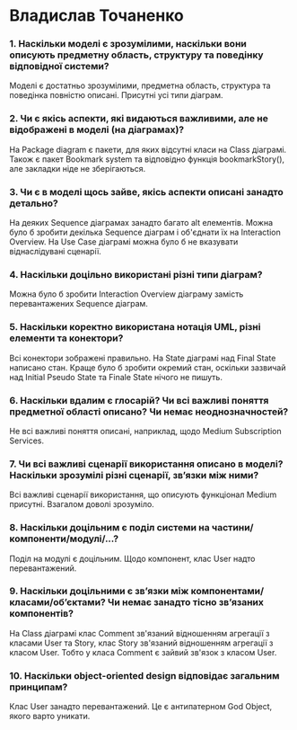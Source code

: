# Владислав Точаненко
### 1. Наскільки моделі є зрозумілими, наскільки вони описують предметну область, структуру та поведінку відповідної системи?
Моделі є достатньо зрозумілими, предметна область, структура та поведінка повністю описані. Присутні усі типи діаграм.
### 2. Чи є якісь аспекти, які видаються важливими, але не відображені в моделі (на діаграмах)?
На Package diagram є пакети, для яких відсутні класи на Class діаграмі. Також є пакет Bookmark system та відповідно функція bookmarkStory(), але закладки ніде не зберігаються.
### 3. Чи є в моделі щось зайве, якісь аспекти описані занадто детально?
На деяких Sequence діаграмах занадто багато alt елементів.  Можна було б зробити декілька Sequence діаграм і об'єднати їх на Interaction Overview. На Use Case діаграмі можна було б не вказувати віднаслідувані сценарії.
### 4. Наскільки доцільно використані різні типи діаграм?
Можна було б зробити Interaction Overview діаграму замість перевантажених Sequence діаграм. 
### 5. Наскільки коректно використана нотація UML, різні елементи та конектори?
Всі конектори зображені правильно. На State діаграмі над Final State написано стан. Краще було б зробити окремий стан, оскільки зазвичай над Initial Pseudo State та Finale State нічого не пишуть.
### 6. Наскільки вдалим є глосарій? Чи всі важливі поняття предметної області описано? Чи немає неоднозначностей?
Не всі важливі поняття описані, наприклад, щодо Medium Subscription Services.
### 7. Чи всі важливі сценарії використання описано в моделі? Наскільки зрозумілі різні сценарії, зв’язки між ними?
Всі важливі сценарії використання, що описують функціонал Medium присутні. Взагалом доволі зрозуміло.
### 8. Наскільки доцільним є поділ системи на частини/компоненти/модулі/...?
Поділ на модулі є доцільним. Щодо компонент, клас User надто перевантажений.
### 9. Наскільки доцільними є зв’язки між компонентами/класами/об’єктами? Чи немає занадто тісно зв’язаних компонентів?
На Class діаграмі клас Comment зв'язаний відношенням агрегації з класами User та Story, клас Story зв'язаний відношенням агрегації з класом User. Тобто у класа Comment є зайвий зв'язок з класом User.
### 10. Наскільки object-oriented design відповідає загальним принципам?
Клас User занадто перевантажений. Це є антипатерном God Object, якого варто уникати.